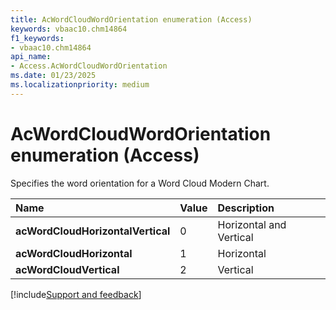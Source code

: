 ```yaml
---
title: AcWordCloudWordOrientation enumeration (Access)
keywords: vbaac10.chm14864
f1_keywords:
- vbaac10.chm14864
api_name:
- Access.AcWordCloudWordOrientation
ms.date: 01/23/2025
ms.localizationpriority: medium
---
```



# AcWordCloudWordOrientation enumeration (Access)

Specifies the word orientation for a Word Cloud Modern Chart.

|Name|Value|Description|
|:-----|:-----|:-----|
|**acWordCloudHorizontalVertical**|0|Horizontal and Vertical|
|**acWordCloudHorizontal**|1|Horizontal|
|**acWordCloudVertical**|2|Vertical|

[!include[Support and feedback](~/includes/feedback-boilerplate.md)]
